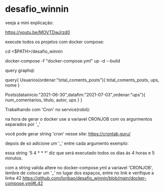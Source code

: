 ﻿# desafio_winnin
veeja a mini explicação:


https://youtu.be/MOVTDwJrzd0


execute todos os projetos com docker compose:


cd <$PATH>/desafio_winnin


docker-compose -f "docker-compose.yml" up -d --build 

query graphql:


query{
  Usuarios(ordenar:"total_coments_posts"){
    total_coments_posts,
    ups,
    nome
  }

Posts(datainicio:"2021-06-30",datafim:"2021-07-03",ordenar:"ups"){
		    num_comentarios,
    titulo,
    autor,
    ups
  }
}

Trabalhando com 'Cron' no service(robô):

na hora de gerar o docker use a variavel CRONJOB com os argurmentos separados por '_'

você pode gerar string 'cron' nesse site: https://crontab.guru/

depois de só adicione um '_' entre cada argumento exemplo:

essa string '5 4 * * *' diz que será executado todos os dias ás 4 horas e 5 minutos.

com a string valida altere no docker-compose.yml a variavel 'CRONJOB', lembre de colocar um '_' no lugar dos espaços, entre no link e verifique a linha 42 https://github.com/loribao/desafio_winnin/blob/main/docker-compose.yml#L42 
